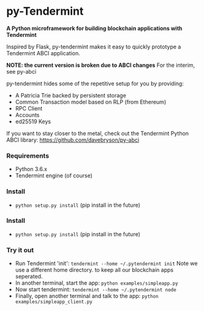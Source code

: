# py-Tendermint

**A Python microframework for building blockchain applications with Tendermint**

Inspired by Flask, py-tendermint makes it easy to quickly prototype a Tendermint ABCI application.

**NOTE: the current version is broken due to ABCI changes** For the interim, see py-abci

py-tendermint hides some of the repetitive setup for you by providing:
* A Patricia Trie backed by persistent storage
* Common Transaction model based on RLP (from Ethereum)
* RPC Client
* Accounts
* ed25519 Keys


If you want to stay closer to the metal, check out the Tendermint Python ABCI library:
https://github.com/davebryson/py-abci


### Requirements
 * Python 3.6.x
 * Tendermint engine (of course)

 ### Install
 * `python setup.py install` (pip install in the future)

### Install
* `python setup.py install` (pip install in the future)

### Try it out
  * Run Tendermint 'init':  `tendermint --home ~/.pytendermint init`  Note we use a different home directory.
  to keep all our blockchain apps seperated.
  * In another terminal, start the app: `python examples/simpleapp.py`
  * Now start tendermint: `tendermint --home ~/.pytendermint node`
  * Finally, open another terminal and talk to the app: `python examples/simpleapp_client.py`
